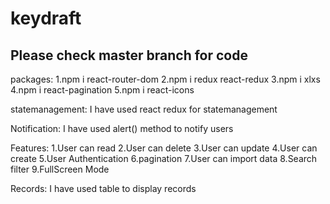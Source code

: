 # keydraft
## Please check master branch for code
packages:
1.npm i react-router-dom
2.npm i redux react-redux
3.npm i xlxs
4.npm i react-pagination
5.npm i react-icons

statemanagement:
I have used react redux for statemanagement

Notification:
I have used alert() method to notify users

Features:
1.User can read
2.User can delete
3.User can update
4.User can create
5.User Authentication
6.pagination
7.User can import data
8.Search filter
9.FullScreen Mode

Records:
I have used table to display records


